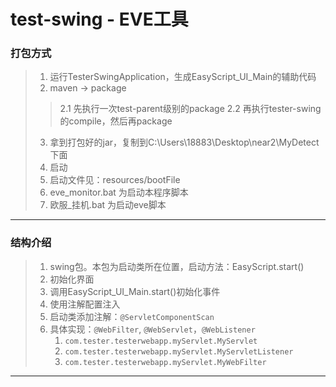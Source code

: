 # test-swing - EVE工具


### 打包方式
> 1. 运行TesterSwingApplication，生成EasyScript_UI_Main的辅助代码
> 2. maven -> package
>> 2.1 先执行一次test-parent级别的package
>> 2.2 再执行tester-swing的compile，然后再package
> 3. 拿到打包好的jar，复制到C:\Users\18883\Desktop\near2\MyDetect下面
> 4. 启动
>   1. 启动文件见：resources/bootFile
>   2. eve_monitor.bat 为启动本程序脚本
>   3. 欧服_挂机.bat 为启动eve脚本
>
---  

### 结构介绍
> 1. swing包。本包为启动类所在位置，启动方法：EasyScript.start()
>   1. 初始化界面
>   2. 调用EasyScript_UI_Main.start()初始化事件
> 2. 使用注解配置注入
>   1. 启动类添加注解：`@ServletComponentScan`
>   2. 具体实现：`@WebFilter`, `@WebServlet`，`@WebListener`
>      1. `com.tester.testerwebapp.myServlet.MyServlet`
>      2. `com.tester.testerwebapp.myServlet.MyServletListener`
>      3. `com.tester.testerwebapp.myServlet.MyWebFilter`
---  






